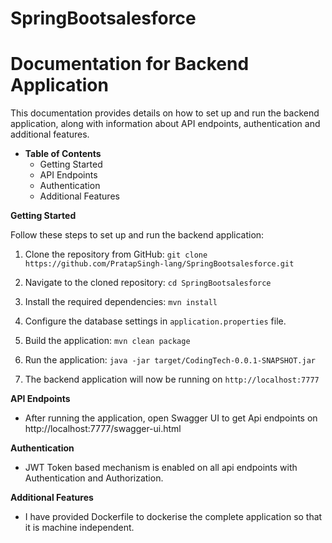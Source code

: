 # SpringBootsalesforce

# **Documentation for Backend Application**
This documentation provides details on how to set up and run the backend application, along with information about API endpoints, authentication and additional features.

- **Table of Contents** 
    - Getting Started
    - API Endpoints
    - Authentication
    - Additional Features

**Getting Started**

Follow these steps to set up and run the backend application:

1. Clone the repository from GitHub: `git clone https://github.com/PratapSingh-lang/SpringBootsalesforce.git`

2. Navigate to the cloned repository: `cd SpringBootsalesforce`
3. Install the required dependencies: `mvn install`

4. Configure the database settings in `application.properties` file.
5. Build the application: `mvn clean package`
6. Run the application: `java -jar target/CodingTech-0.0.1-SNAPSHOT.jar`
7. The backend application will now be running on `http://localhost:7777`

**API Endpoints**

-  After running the application, open Swagger UI to get Api endpoints on http://localhost:7777/swagger-ui.html

**Authentication**

- JWT Token based mechanism is enabled on all api endpoints with Authentication and Authorization.

**Additional Features**

- I have provided Dockerfile to dockerise the complete application so that it is machine independent.